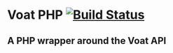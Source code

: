 # Voat PHP [![Build Status](https://travis-ci.org/devsi/voat-php.svg?branch=develop)](https://travis-ci.org/devsi/voat-php)
## A PHP wrapper around the Voat API
